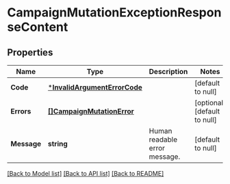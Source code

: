 # CampaignMutationExceptionResponseContent

## Properties
Name | Type | Description | Notes
------------ | ------------- | ------------- | -------------
**Code** | [***InvalidArgumentErrorCode**](InvalidArgumentErrorCode.md) |  | [default to null]
**Errors** | [**[]CampaignMutationError**](CampaignMutationError.md) |  | [optional] [default to null]
**Message** | **string** | Human readable error message. | [default to null]

[[Back to Model list]](../README.md#documentation-for-models) [[Back to API list]](../README.md#documentation-for-api-endpoints) [[Back to README]](../README.md)

